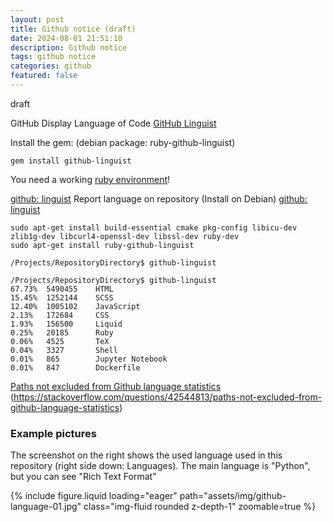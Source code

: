 ```yaml
---
layout: post
title: Github notice (draft)
date: 2024-08-01 21:51:10
description: Github notice
tags: github notice
categories: github
featured: false
---
```


draft 

[GitHub Linguist]: https://github.com/github/linguist "https://github.com/github/linguist"
GitHub Display Language of Code [GitHub Linguist] 


Install the gem: (debian package: ruby-github-linguist)
```
gem install github-linguist
```
[ruby environment]: https://rvm.io/rvm/install "https://rvm.io/rvm/install"
You need a working [ruby environment]!

[github: linguist]: https://github.com/github-linguist/linguist/tree/master?tab=readme-ov-file "https://github.com/github-linguist/linguist/tree/master?tab=readme-ov-file"
[github: linguist]
Report language on repository (Install on Debian) [github: linguist] 

```
sudo apt-get install build-essential cmake pkg-config libicu-dev zlib1g-dev libcurl4-openssl-dev libssl-dev ruby-dev
sudo apt-get install ruby-github-linguist

/Projects/RepositoryDirectory$ github-linguist

/Projects/RepositoryDirectory$ github-linguist 
67.73%  5490455    HTML
15.45%  1252144    SCSS
12.40%  1005102    JavaScript
2.13%   172684     CSS
1.93%   156500     Liquid
0.25%   20185      Ruby
0.06%   4525       TeX
0.04%   3327       Shell
0.01%   865        Jupyter Notebook
0.01%   847        Dockerfile

```


[Paths not excluded from Github language statistics]: https://stackoverflow.com/questions/42544813/paths-not-excluded-from-github-language-statistics "https://stackoverflow.com/questions/42544813/paths-not-excluded-from-github-language-statistics"
[Paths not excluded from Github language statistics]
(https://stackoverflow.com/questions/42544813/paths-not-excluded-from-github-language-statistics)


### Example pictures 

The screenshot on the right shows the used language used in this repository (right side down: Languages). The main language is "Python", but you can see "Rich Text Format"

<div class="row mt-3">
    <div class="col-sm mt-3 mt-md-0">
        {% include figure.liquid loading="eager" path="assets/img/github-language-01.jpg" class="img-fluid rounded z-depth-1" zoomable=true %}
    </div>
</div>



